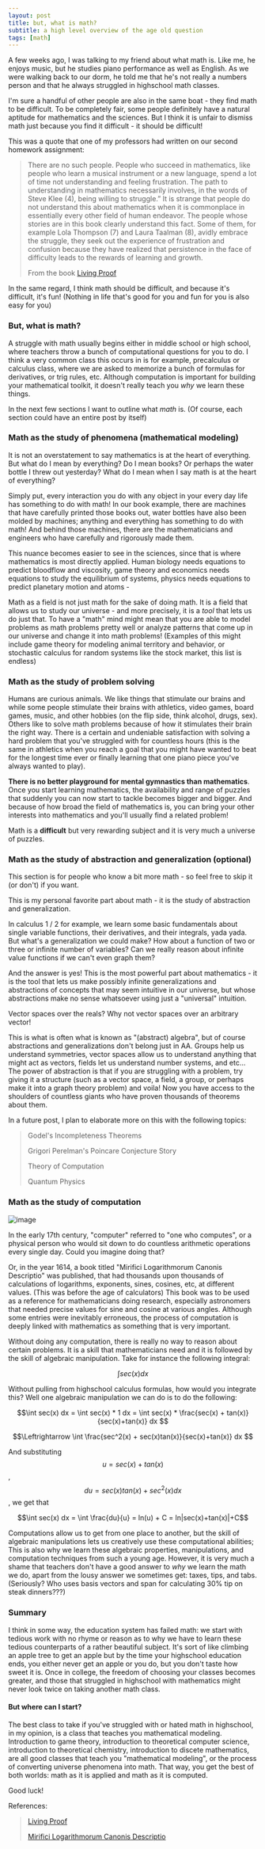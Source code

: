```yaml
---
layout: post
title: but, what is math?
subtitle: a high level overview of the age old question
tags: [math]
---
```


A few weeks ago, I was talking to my friend about what math is. Like me, he enjoys music, but he studies piano performance as well as English. As we were walking back to our dorm, he told me that he's not really a numbers person and that he always struggled in highschool math classes. 

I'm sure a handful of other people are also in the same boat - they find math to be difficult. To be completely fair, some people definitely have a natural aptitude for mathematics and the sciences. But I think it is unfair to dismiss math just because you find it difficult - it should be difficult!

This was a quote that one of my professors had written on our second homework assignment:

>There are no such people. People who succeed in mathematics, like people who learn a musical instrument or a new language, spend a lot of time not understanding and feeling frustration. The path to understanding in mathematics necessarily involves, in the words of Steve Klee (4), being willing to struggle.” It is strange that people do not understand this about mathematics when it is commonplace in essentially every other field of human endeavor. The people whose stories are in this book clearly understand this fact. Some of them, for example Lola Thompson (7) and Laura Taalman (8), avidly embrace the struggle, they seek out the experience of frustration and confusion because they have realized that persistence in the face of difficulty leads to the rewards of learning and growth.
>
>From the book [Living Proof](https://www.ams.org/about-us/LivingProof.pdf)

In the same regard, I think math should be difficult, and because it's difficult, it's fun! (Nothing in life that's good for you and fun for you is also easy for you)

### But, what is math?

A struggle with math usually begins either in middle school or high school, where teachers throw a bunch of computational questions for you to do. I think a very common class this occurs in is for example, precalculus or calculus class, where we are asked to memorize a bunch of formulas for derivatives, or trig rules, etc. Although computation is important for building your mathematical toolkit, it doesn't really teach you _why_ we learn these things. 

In the next few sections I want to outline what _math_ is. (Of course, each section could have an entire post by itself)

### Math as the study of phenomena (mathematical modeling)

It is not an overstatement to say mathematics is at the heart of everything. But what do I mean by everything? Do I mean books? Or perhaps the water bottle I threw out yesterday? What do I mean when I say math is at the heart of everything?

Simply put, every interaction you do with any object in your every day life has something to do with math! In our book example, there are machines that have carefully printed those books out, water bottles have also been molded by machines; anything and everything has something to do with math! And behind those machines, there are the mathematicians and engineers who have carefully and rigorously made them. 

This nuance becomes easier to see in the sciences, since that is where mathematics is most directly applied. Human biology needs equations to predict bloodflow and viscosity, game theory and economics needs equations to study the equilibrium of systems, physics needs equations to predict planetary motion and atoms - 

Math as a field is not just math for the sake of doing math. It is a field that allows us to study our universe - and more precisely, it is a _tool_ that lets us do just that. To have a "math" mind might mean that you are able to model problems as math problems pretty well or analyze patterns that come up in our universe and change it into math problems! (Examples of this might include game theory for modeling animal territory and behavior, or stochastic calculus for random systems like the stock market, this list is endless)

### Math as the study of problem solving

Humans are curious animals. We like things that stimulate our brains and while some people stimulate their brains with athletics, video games, board games, music, and other hobbies (on the flip side, think alcohol, drugs, sex). Others like to solve math problems because of how it stimulates their brain the right way. There is a certain and undeniable satisfaction with solving a hard problem that you've struggled with for countless hours (this is the same in athletics when you reach a goal that you might have wanted to beat for the longest time ever or finally learning that one piano piece you've always wanted to play). 

**There is no better playground for mental gymnastics than mathematics**. Once you start learning mathematics, the availability and range of puzzles that suddenly you can now start to tackle becomes bigger and bigger. And because of how broad the field of mathematics is, you can bring your other interests into mathematics and you'll usually find a related problem!

Math is a **difficult** but very rewarding subject and it is very much a universe of puzzles. 

### Math as the study of abstraction and generalization (optional)

This section is for people who know a bit more math - so feel free to skip it (or don't) if you want.

This is my personal favorite part about math - it is the study of abstraction and generalization. 

In calculus 1 / 2 for example, we learn some basic fundamentals about single variable functions, their derivatives, and their integrals, yada yada. But what's a generalization we could make? How about a function of two or three or infinite number of variables? Can we really reason about infinite value functions if we can't even graph them?

And the answer is yes! This is the most powerful part about mathematics - it is the tool that lets us make possibly infinite generalizations and abstractions of concepts that may seem intuitive in our universe, but whose abstractions make no sense whatsoever using just a "universal" intuition. 

Vector spaces over the reals? Why not vector spaces over an arbitrary vector!

This is what is often what is known as "(abstract) algebra", but of course abstractions and generalizations don't belong just in AA. Groups help us understand symmetries, vector spaces allow us to understand anything that might act as vectors, fields let us understand number systems, and etc... The power of abstraction is that if you are struggling with a problem, try giving it a structure (such as a vector space, a field, a group, or perhaps make it into a graph theory problem) and voila! Now you have access to the shoulders of countless giants who have proven thousands of theorems about them. 

In a future post, I plan to elaborate more on this with the following topics:
>Godel's Incompleteness Theorems
>
>Grigori Perelman's Poincare Conjecture Story
>
>Theory of Computation
>
>Quantum Physics


### Math as the study of computation

![image](../assets/HollerithMachine.jpg)

In the early 17th century, "computer" referred to "one who computes", or a physical person who would sit down to do countless arithmetic operations every single day. Could you imagine doing that?

Or, in the year 1614, a book titled "Mirifici Logarithmorum Canonis Descriptio" was published, that had thousands upon thousands of calculations of logarithms, exponents, sines, cosines, etc, at different values. (This was before the age of calculators) This book was to be used as a reference for mathematicians doing research, especially astronomers that needed precise values for sine and cosine at various angles. Although some entries were inevitably erroneous, the process of computation is deeply linked with mathematics as something that is very important.

Without doing any computation, there is really no way to reason about certain problems. It is a skill that mathematicians need and it is followed by the skill of algebraic manipulation. Take for instance the following integral:

$$\int sec(x) dx$$

Without pulling from highschool calculus formulas, how would you integrate this? Well one algebraic manipulation we can do is to do the following:

$$\int sec(x) dx = \int sec(x) * 1 dx = \int sec(x) * \frac{sec(x) + tan(x)}{sec(x)+tan(x)} dx $$

$$\Leftrightarrow \int \frac{sec^2(x) + sec(x)tan(x)}{sec(x)+tan(x)} dx $$

And substituting $$u = sec(x) + tan(x)$$, $$du = sec(x)tan(x) + sec^2(x) dx$$, we get that 

$$\int sec(x) dx = \int \frac{du}{u} = ln(u) + C = ln|sec(x)+tan(x)|+C$$

Computations allow us to get from one place to another, but the skill of algebraic manipulations lets us creatively use these computational abilities; This is also why we learn these algebraic properties, manipulations, and computation techniques from such a young age. However, it is very much a shame that teachers don't have a good answer to _why_ we learn the math we do, apart from the lousy answer we sometimes get: taxes, tips, and tabs. (Seriously? Who uses basis vectors and span for calculating 30% tip on steak dinners???)

### Summary

I think in some way, the education system has failed math: we start with tedious work with no rhyme or reason as to why we have to learn these tedious counterparts of a rather beautiful subject. It's sort of like climbing an apple tree to get an apple but by the time your highschool education ends, you either never get an apple or you do, but you don't taste how sweet it is. Once in college, the freedom of choosing your classes becomes greater, and those that struggled in highschool with mathematics might never look twice on taking another math class. 

#### But where can I start?

The best class to take if you've struggled with or hated math in highschool, in my opinion, is a class that teaches you mathematical modeling. Introduction to game theory, introduction to theoretical computer science, introduction to theoretical chemistry, introduction to discete mathematics, are all good classes that teach you "mathematical modeling", or the process of converting universe phenomena into math. That way, you get the best of both worlds: math as it is applied and math as it is computed. 

Good luck!

References: 
>[Living Proof](https://www.ams.org/about-us/LivingProof.pdf)
>
>[Mirifici Logarithmorum Canonis Descriptio](https://en.wikipedia.org/wiki/Mirifici_Logarithmorum_Canonis_Descriptio)